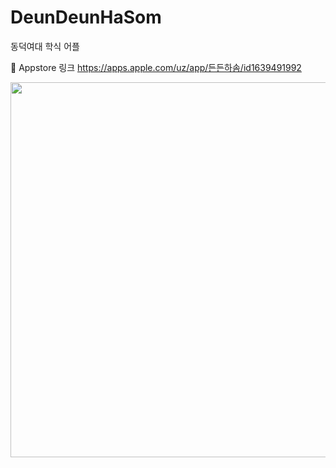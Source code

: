 # DeunDeunHaSom
동덕여대 학식 어플

🔗 Appstore 링크
https://apps.apple.com/uz/app/든든하솜/id1639491992

<img width="600" src="https://github.com/wonhui-kim/DeunDeunHaSom_/assets/96123303/f5a26262-127e-4e76-94e4-7718f7c0e206">
